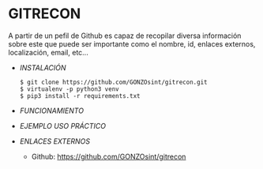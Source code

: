 # **GITRECON**

A partir de un pefil de Github es capaz de recopilar diversa información sobre este que puede ser importante como el nombre, id, enlaces externos, localización, email, etc...

- *INSTALACIÓN*

      $ git clone https://github.com/GONZOsint/gitrecon.git
      $ virtualenv -p python3 venv
      $ pip3 install -r requirements.txt
  
- *FUNCIONAMIENTO*




- *EJEMPLO USO PRÁCTICO*



- *ENLACES EXTERNOS*

  - Github: https://github.com/GONZOsint/gitrecon
